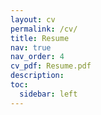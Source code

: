 ```yaml
---
layout: cv
permalink: /cv/
title: Resume
nav: true
nav_order: 4
cv_pdf: Resume.pdf
description: 
toc:
  sidebar: left
---
```

